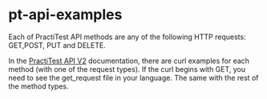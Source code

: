 # pt-api-examples

Each of PractiTest API methods are any of the following HTTP requests: GET,POST, PUT and DELETE.

In the <a href="https://www.practitest.com/api-v2/" target="_blank">PractiTest API V2</a> documentation, there are curl examples for each method (with one of the request types). If the curl begins with GET, you need to see the get_request file in your language. The same with the rest of the method types.
